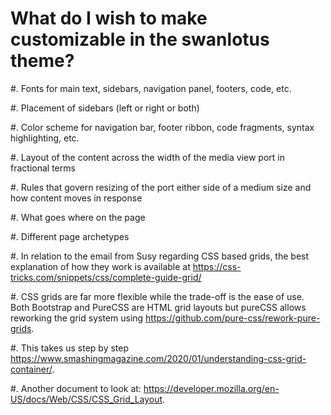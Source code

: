 # What do I wish to make customizable in the swanlotus theme?

#.  Fonts for main text, sidebars, navigation panel, footers, code, etc.

#.  Placement of sidebars (left or right or both)

#.  Color scheme for navigation bar, footer ribbon, code fragments, syntax highlighting, etc.

#.  Layout of the content across the width of the media view port in fractional terms

#.  Rules that govern resizing of the port either side of a medium size and how content moves in response

#.  What goes where on the page

#.  Different page archetypes

#.  In relation to the email from Susy regarding CSS based grids, the best explanation of how they work is available at https://css-tricks.com/snippets/css/complete-guide-grid/

#.  CSS grids are far more flexible while the trade-off is the ease of use. Both Bootstrap and PureCSS are HTML grid layouts but pureCSS allows reworking the grid system using https://github.com/pure-css/rework-pure-grids.

#.  This takes us step by step https://www.smashingmagazine.com/2020/01/understanding-css-grid-container/.

#.  Another document to look at: https://developer.mozilla.org/en-US/docs/Web/CSS/CSS_Grid_Layout.
